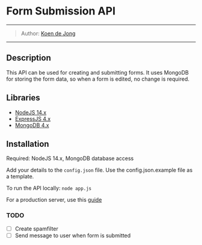 # Form Submission API
___
> Author: [Koen de Jong](https://url.koendejong.net/github)
___

## Description
This API can be used for creating and submitting forms. It uses MongoDB for storing the form data, so when a form is edited, no change is required. 

## Libraries
- [NodeJS 14.x](https://nodejs.org/en/download/)
- [ExpressJS 4.x](https://expressjs.com/en/api.html)
- [MongoDB 4.x](https://docs.mongodb.com/drivers/node/current/)

## Installation
Required: NodeJS 14.x, MongoDB database access

Add your details to the `config.json` file. Use the config.json.example file as a template.

To run the API locally:
```node app.js```

For a production server, use this [guide](https://expressjs.com/en/advanced/best-practice-performance.html)

### TODO
- [ ] Create spamfilter
- [ ] Send message to user when form is submitted